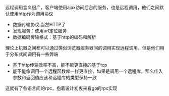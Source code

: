 远程调用含义很广，客户端使用ajax访问后台的服务，也是远程调用，他们之间默认使用http作为调用协议

- 数据传输协议:当然HTTP了
- 发现服务：使用url定位服务
- 数据编码传输格式：基于http的编码和解析

理论上机器之间都可以通过类似浏览器服务器间的调用实现远程调用，但是他们用于分布式间调用有一些弊端

- 基于http传输效率不高，能不能更直接的基于tcp
- 能不能像调用一个远程函数库一样更直接，如果是调用一个远程库，那么传入参数和返回值应该和远程库的类型保持一致

这就有了各语言间的rpc，抱着设计初衷来看go的rpc实现






